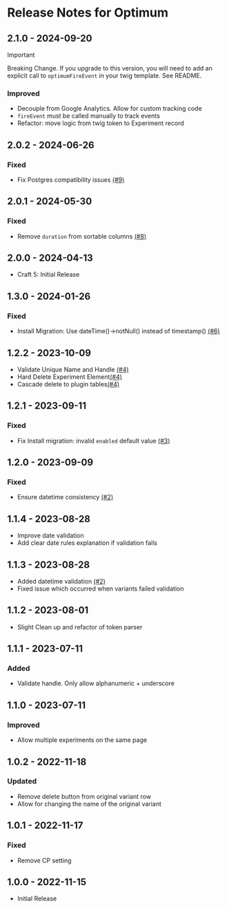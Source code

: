 # Release Notes for Optimum

## 2.1.0 - 2024-09-20
> [!IMPORTANT]  
> Breaking Change. If you upgrade to this version, you will need to add an explicit call to `optimumFireEvent` in your twig template. See README.
### Improved
- Decouple from Google Analytics. Allow for custom tracking code
- `fireEvent` must be called manually to track events
- Refactor: move logic from twig token to Experiment record

## 2.0.2 - 2024-06-26
### Fixed
- Fix Postgres compatibility issues [(#9)](https://github.com/matfish2/craft-optimum/issues/9)

## 2.0.1 - 2024-05-30
### Fixed
- Remove `duration` from sortable columns [(#8)](https://github.com/matfish2/craft-optimum/issues/8)
## 2.0.0 - 2024-04-13
- Craft 5: Initial Release

## 1.3.0 - 2024-01-26
### Fixed
- Install Migration: Use dateTime()->notNull() instead of timestamp() [(#6)](https://github.com/matfish2/craft-optimum/issues/6)

## 1.2.2 - 2023-10-09
- Validate Unique Name and Handle [(#4)](https://github.com/matfish2/craft-optimum/issues/4)
- Hard Delete Experiment Element[(#4)](https://github.com/matfish2/craft-optimum/issues/4)
- Cascade delete to plugin tables[(#4)](https://github.com/matfish2/craft-optimum/issues/4)

## 1.2.1 - 2023-09-11
### Fixed
- Fix Install migration: invalid `enabled` default value [(#3)](https://github.com/matfish2/craft-optimum/issues/3)

## 1.2.0 - 2023-09-09
### Fixed
-  Ensure datetime consistency [(#2)](https://github.com/matfish2/craft-optimum/issues/2#issuecomment-1711444522)

## 1.1.4 - 2023-08-28
- Improve date validation
- Add clear date rules explanation if validation fails

## 1.1.3 - 2023-08-28
- Added datetime validation [(#2)](https://github.com/matfish2/craft-optimum/issues/2)
- Fixed issue which occurred when variants failed validation

## 1.1.2 - 2023-08-01
- Slight Clean up and refactor of token parser

## 1.1.1 - 2023-07-11
### Added
- Validate handle. Only allow alphanumeric + underscore

## 1.1.0 - 2023-07-11
### Improved
- Allow multiple experiments on the same page

## 1.0.2 - 2022-11-18
### Updated
- Remove delete button from original variant row
- Allow for changing the name of the original variant 

## 1.0.1 - 2022-11-17
### Fixed
- Remove CP setting

## 1.0.0 - 2022-11-15
- Initial Release